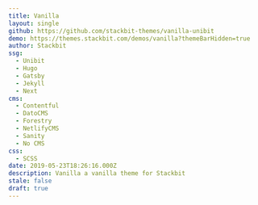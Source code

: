 ```yaml
---
title: Vanilla
layout: single
github: https://github.com/stackbit-themes/vanilla-unibit
demo: https://themes.stackbit.com/demos/vanilla?themeBarHidden=true
author: Stackbit
ssg:
  - Unibit
  - Hugo
  - Gatsby
  - Jekyll
  - Next
cms:
  - Contentful
  - DatoCMS
  - Forestry
  - NetlifyCMS
  - Sanity
  - No CMS
css:
  - SCSS
date: 2019-05-23T18:26:16.000Z
description: Vanilla a vanilla theme for Stackbit
stale: false
draft: true
---
```

